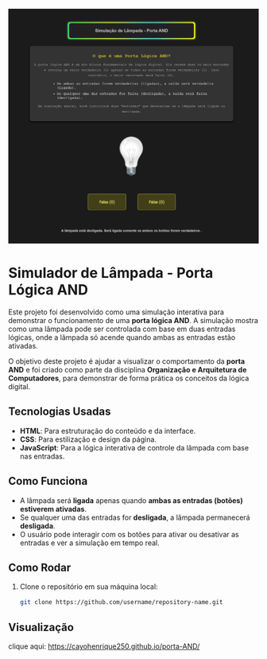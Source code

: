 
![Simulação da lâmpada AND](img/tela.png)
# Simulador de Lâmpada - Porta Lógica AND

Este projeto foi desenvolvido como uma simulação interativa para demonstrar o funcionamento de uma **porta lógica AND**. A simulação mostra como uma lâmpada pode ser controlada com base em duas entradas lógicas, onde a lâmpada só acende quando ambas as entradas estão ativadas.

O objetivo deste projeto é ajudar a visualizar o comportamento da **porta AND** e foi criado como parte da disciplina **Organização e Arquitetura de Computadores**, para demonstrar de forma prática os conceitos da lógica digital.

## Tecnologias Usadas

- **HTML**: Para estruturação do conteúdo e da interface.
- **CSS**: Para estilização e design da página.
- **JavaScript**: Para a lógica interativa de controle da lâmpada com base nas entradas.

## Como Funciona

- A lâmpada será **ligada** apenas quando **ambas as entradas (botões) estiverem ativadas**.
- Se qualquer uma das entradas for **desligada**, a lâmpada permanecerá **desligada**.
- O usuário pode interagir com os botões para ativar ou desativar as entradas e ver a simulação em tempo real.

## Como Rodar

1. Clone o repositório em sua máquina local:

   ```bash
   git clone https://github.com/username/repository-name.git

## Visualização
clique aqui: https://cayohenrique250.github.io/porta-AND/

